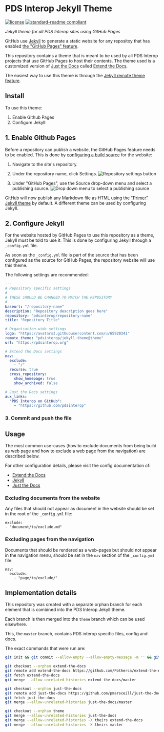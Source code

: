 # PDS Interop Jekyll Theme

[![license](https://img.shields.io/github/license/pdsinterop/jekyll-theme.svg)](LICENSE)
[![standard-readme compliant](https://img.shields.io/badge/readme%20style-standard-brightgreen.svg?style=flat-square)](https://github.com/RichardLitt/standard-readme)

_Jekyll theme for all PDS Interop sites using GitHub Pages_

GitHub use [Jekyll](https://jekyllrb.com/) to generate a static website for any
repositoy that has enabled [the "GitHub Pages" feature](https://docs.github.com/en/github/working-with-github-pages/about-github-pages).

This repository contains a theme that is meant to be used by all PDS Interop
projects that use GitHub Pages to host their contents. The theme used is a
customized version of [Just the Docs](https://pmarsceill.github.io/just-the-docs/)
called [Extend the Docs](https://github.com/Potherca/extend-the-docs).

The easiest way to use this theme is through the [Jekyll remote theme feature](https://github.com/benbalter/jekyll-remote-theme).

## Install

To use this theme:

1. Enable Github Pages
2. Configure Jekyll

## 1. Enable Github Pages

Before a repository can publish a website, the GitHub Pages feature needs to be
enabled. This is done by [configuring a build source](https://docs.github.com/en/github/working-with-github-pages/configuring-a-publishing-source-for-your-github-pages-site)
for the website:

1. Navigate to the site's repository.

2. Under the repository name, click  Settings.
![Repository settings button](https://docs.github.com/assets/images/help/repository/repo-actions-settings.png)

3. Under "GitHub Pages", use the Source drop-down menu and select a publishing source.
![Drop down menu to select a publishing source](https://docs.github.com/assets/images/help/pages/publishing-source-drop-down.png)

GitHub will now publish any Markdown file as HTML using the ["Primer" Jekyll theme](https://github.com/pages-themes/primer)
by default. A different theme can be used by configuring Jekyll.

## 2. Configure Jekyll

For the website hosted by GitHub Pages to use this repository as a theme, Jekyll
must be told to use it. This is done by configuring Jekyll through a
`_config.yml` file.

As soon as the `_config.yml` file is part of the source that has been configured
as the source for GitHub Pages, the repository website will use this theme.

The following settings are recommended:

```yml
---
# Repository specific settings
#
# THESE SHOULD BE CHANGED TO MATCH THE REPOSITORY
#
baseurl: "/repository-name"
description: "Repository description goes here"
repository: "pdsinterop/repository-name"
title: "Repository Title"

# Organisation-wide settings
logo: "https://avatars3.githubusercontent.com/u/65920341"
remote_theme: "pdsinterop/jekyll-theme@theme"
url: "https://pdsinterop.org"

# Extend the Docs settings
nav:
  exclude:
    - "/"
  recurse: true
  cross_repository:
    show_homepage: true
    show_archived: false

# Just the Docs settings
aux_links:
  "PDS Interop on GitHub":
    - "https://github.com/pdsinterop"
```

### 3. Commit and push the file

## Usage

The most common use-cases (how to exclude documents from being build as web page
and how to exclude a web page from the navigation) are described below.

For other configuration details, please visit the config documentation of:

- [Extend the Docs](https://pother.ca/extend-the-docs/)
- [Jekyll](https://jekyllrb.com/docs/configuration/)
- [Just the Docs](https://pmarsceill.github.io/just-the-docs/docs/configuration/)

### Excluding documents from the website

Any files that should not appear as document in the website should be set in the
root of the `_config.yml` file:

```
exclude:
- "document/to/exclude.md"
```

### Excluding pages from the navigation

Documents that should be rendered as a web-pages but should not appear in the
navigation menu, should be set in the `nav` section of the `_config.yml` file:

```
nav:
  exclude:
    - "page/to/exclude/"
```

## Implementation details

This repository was created with a separate orphan branch for each element that
is combined into the PDS Interop Jekyll theme.

Each branch is then merged into the `theme` branch which can be used elsewhere.

This, the `master` branch, contains PDS interop specific files, config and docs.

The exact commands that were run are:

```sh
git init && git commit --allow-empty --allow-empty-message -m '' && git tag -sam ''  v0.0.0

git checkout --orphan extend-the-docs
git remote add extend-the-docs https://github.com/Potherca/extend-the-docs.git
git fetch extend-the-docs
git merge --allow-unrelated-histories extend-the-docs/master

git checkout --orphan just-the-docs
git remote add just-the-docs https://github.com/pmarsceill/just-the-docs.git
git fetch just-the-docs
git merge --allow-unrelated-histories just-the-docs/master

git checkout --orphan theme
git merge --allow-unrelated-histories just-the-docs
git merge --allow-unrelated-histories -X theirs extend-the-docs
git merge --allow-unrelated-histories -X theirs master
```

<!--
@TODO:

## Contributing

## License

-->
